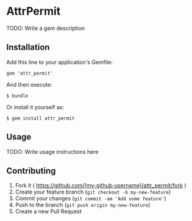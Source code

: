 # AttrPermit

TODO: Write a gem description

## Installation

Add this line to your application's Gemfile:

    gem 'attr_permit'

And then execute:

    $ bundle

Or install it yourself as:

    $ gem install attr_permit

## Usage

TODO: Write usage instructions here

## Contributing

1. Fork it ( https://github.com/[my-github-username]/attr_permit/fork )
2. Create your feature branch (`git checkout -b my-new-feature`)
3. Commit your changes (`git commit -am 'Add some feature'`)
4. Push to the branch (`git push origin my-new-feature`)
5. Create a new Pull Request
